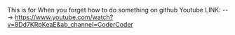 This is for When you forget how to do something on github
Youtube LINK: ---> https://www.youtube.com/watch?v=8Dd7KRpKeaE&ab_channel=CoderCoder